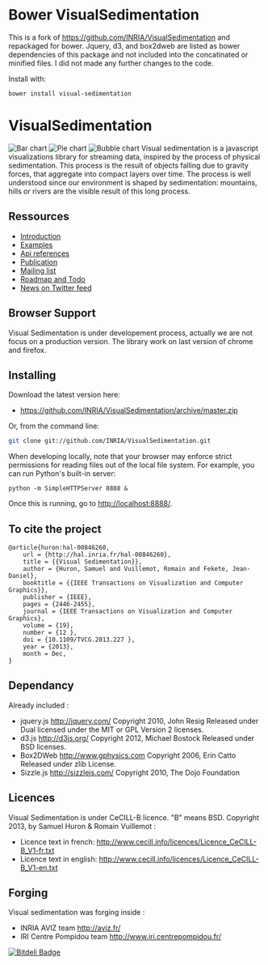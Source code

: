 Bower VisualSedimentation
===================

This is a fork of https://github.com/INRIA/VisualSedimentation and repackaged for bower.
Jquery, d3, and box2dweb are listed as bower dependencies of this package and not included into the concatinated or minified files. I did not made any further changes to the code.

Install with:
```
bower install visual-sedimentation
```


VisualSedimentation
===================


![Bar chart](https://raw.github.com/INRIA/VisualSedimentation/master/img/barchart.png)
![Pie chart](https://raw.github.com/INRIA/VisualSedimentation/master/img/sediviz-piechart.png)
![Bubble chart](https://raw.github.com/INRIA/VisualSedimentation/master/img/bubblechart.png)
Visual sedimentation is a javascript visualizations library for streaming data, inspired by the process of physical sedimentation. This process is the result of objects falling due to gravity forces, that aggregate into compact layers over time. The process is well understood since our environment is shaped by sedimentation: mountains, hills or rivers are the visible result of this long process.


## Ressources

* [Introduction](http://visualsedimentation.org)
* [Examples](http://www.visualsedimentation.org/examples/) 
* [Api references](http://www.visualsedimentation.org/documentation/) 
* [Publication](http://hal.inria.fr/index.php?view_this_doc=hal-00846260&extended_view=1&version=1&halsid=b8pagf8u57b3qdurmesutapfa0)
* [Mailing list](https://groups.google.com/forum/?fromgroups#!forum/visualsedimentation)
* [Roadmap and Todo](https://github.com/INRIA/VisualSedimentation/wiki/RoadMap)
* [News on Twitter feed](https://twitter.com/sediviz)

## Browser Support 
Visual Sedimentation is under developement process, actually we are not focus on a production version.
The library work on last version of chrome and firefox.

## Installing

Download the latest version here:

* <https://github.com/INRIA/VisualSedimentation/archive/master.zip>

Or, from the command line:

```bash
git clone git://github.com/INRIA/VisualSedimentation.git
```

When developing locally, note that your browser may enforce strict permissions for reading files out of the local file system.  For example, you can run Python's built-in server:

    python -m SimpleHTTPServer 8888 &

Once this is running, go to <http://localhost:8888/>.


## To cite the project 

    @article{huron:hal-00846260,
        url = {http://hal.inria.fr/hal-00846260},
        title = {{Visual Sedimentation}},
        author = {Huron, Samuel and Vuillemot, Romain and Fekete, Jean-Daniel},
        booktitle = {{IEEE Transactions on Visualization and Computer Graphics}},
        publisher = {IEEE},
        pages = {2446-2455},
        journal = {IEEE Transactions on Visualization and Computer Graphics},
        volume = {19},
        number = {12 },
        doi = {10.1109/TVCG.2013.227 },
        year = {2013},
        month = Dec,
    }


## Dependancy

Already included :
* jquery.js
http://jquery.com/
Copyright 2010, John Resig
Released under Dual licensed under the MIT or GPL Version 2 licenses.
* d3.js
http://d3js.org/
Copyright 2012, Michael Bostock
Released under BSD licenses.
* Box2DWeb
http://www.gphysics.com
Copyright 2006, Erin Catto 
Released under zlib License.
* Sizzle.js
http://sizzlejs.com/
Copyright 2010, The Dojo Foundation

## Licences

Visual Sedimentation is under CeCILL-B licence. "B" means BSD.
Copyright 2013, by Samuel Huron & Romain Vuillemot :
* Licence text in french: <http://www.cecill.info/licences/Licence_CeCILL-B_V1-fr.txt>
* Licence text in english: <http://www.cecill.info/licences/Licence_CeCILL-B_V1-en.txt>

## Forging 

Visual sedimentation was forging inside : 
* INRIA AVIZ team <http://aviz.fr/>
* IRI Centre Pompidou team <http://www.iri.centrepompidou.fr/>



[![Bitdeli Badge](https://d2weczhvl823v0.cloudfront.net/INRIA/visualsedimentation/trend.png)](https://bitdeli.com/free "Bitdeli Badge")

